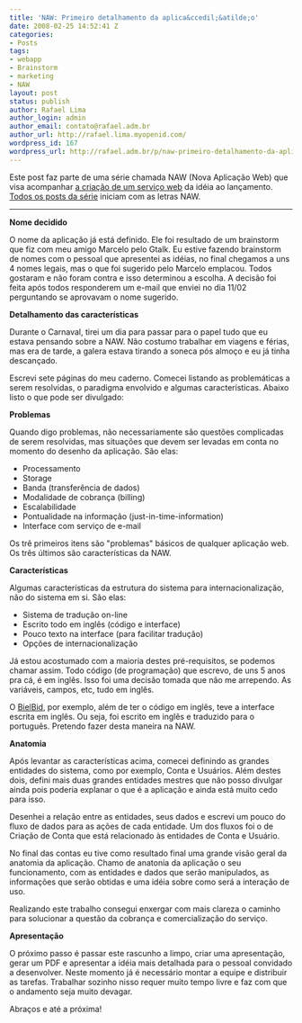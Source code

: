 ```yaml
---
title: 'NAW: Primeiro detalhamento da aplica&ccedil;&atilde;o'
date: 2008-02-25 14:52:41 Z
categories:
- Posts
tags:
- webapp
- Brainstorm
- marketing
- NAW
layout: post
status: publish
author: Rafael Lima
author_login: admin
author_email: contato@rafael.adm.br
author_url: http://rafael.lima.myopenid.com/
wordpress_id: 167
wordpress_url: http://rafael.adm.br/p/naw-primeiro-detalhamento-da-aplicacao/
---
```


Este post faz parte de uma s&eacute;rie chamada NAW (Nova Aplica&ccedil;&atilde;o Web) que visa acompanhar <a href="http://rafael.adm.br/p/que-tal-acompanhar-o-nascimento-de-um-servico-web/">a cria&ccedil;&atilde;o de um servi&ccedil;o web</a> da id&eacute;ia ao lan&ccedil;amento. <a href="http://rafael.adm.br/tag/naw">Todos os posts da s&eacute;rie</a> iniciam com as letras NAW.

<hr /><strong>Nome decidido</strong>

O nome da aplica&ccedil;&atilde;o j&aacute; est&aacute; definido. Ele foi resultado de um brainstorm que fiz com meu amigo Marcelo pelo Gtalk. Eu estive fazendo brainstorm de nomes com o pessoal que apresentei as id&eacute;ias,  no final chegamos a uns 4 nomes legais, mas o que foi sugerido pelo Marcelo emplacou. Todos gostaram e n&atilde;o foram contra e isso determinou a escolha. A decis&atilde;o foi feita ap&oacute;s todos responderem um e-mail que enviei no dia 11/02 perguntando se aprovavam o nome sugerido.

<strong>Detalhamento das caracter&iacute;sticas</strong>

Durante o Carnaval, tirei um dia para passar para o papel tudo que eu estava pensando sobre a NAW. N&atilde;o costumo trabalhar em viagens e f&eacute;rias, mas era de tarde, a galera estava tirando a soneca p&oacute;s almo&ccedil;o e eu j&aacute; tinha descan&ccedil;ado.

Escrevi sete p&aacute;ginas do meu caderno. Comecei listando as problem&aacute;ticas a serem resolvidas, o paradigma envolvido e algumas caracter&iacute;sticas. Abaixo listo o que pode ser divulgado:

<strong>Problemas</strong>

Quando digo problemas, n&atilde;o necessariamente s&atilde;o quest&otilde;es complicadas de serem resolvidas, mas situa&ccedil;&otilde;es que devem ser levadas em conta no momento do desenho da aplica&ccedil;&atilde;o. S&atilde;o elas:
<ul>
	<li>Processamento</li>
	<li>Storage</li>
	<li>Banda (transfer&ecirc;ncia de dados)</li>
	<li>Modalidade de cobran&ccedil;a (billing)</li>
	<li>Escalabilidade</li>
	<li>Pontualidade na informa&ccedil;&atilde;o (just-in-time-information)</li>
	<li>Interface com servi&ccedil;o de e-mail</li>
</ul>
Os tr&ecirc; primeiros itens s&atilde;o "problemas" b&aacute;sicos de qualquer aplica&ccedil;&atilde;o web. Os tr&ecirc;s &uacute;ltimos s&atilde;o caracter&iacute;sticas da NAW.

<strong>Caracter&iacute;sticas</strong>

Algumas caracter&iacute;sticas da estrutura do sistema para internacionaliza&ccedil;&atilde;o, n&atilde;o do sistema em si. S&atilde;o elas:
<ul>
	<li>Sistema de tradu&ccedil;&atilde;o on-line</li>
	<li>Escrito todo em ingl&ecirc;s (c&oacute;digo e interface)</li>
	<li>Pouco texto na interface (para facilitar tradu&ccedil;&atilde;o)</li>
	<li>Op&ccedil;&otilde;es de internacionaliza&ccedil;&atilde;o</li>
</ul>
J&aacute; estou acostumado com a maioria destes pr&eacute;-requisitos, se podemos chamar assim. Todo c&oacute;digo (de programa&ccedil;&atilde;o) que escrevo, de uns 5 anos pra c&aacute;, &eacute; em ingl&ecirc;s. Isso foi uma decis&atilde;o tomada que n&atilde;o me arrependo. As vari&aacute;veis, campos, etc, tudo em ingl&ecirc;s.

O <a href="http://bielbid.com.br">BielBid</a>, por exemplo, al&eacute;m de ter o c&oacute;digo em ingl&ecirc;s, teve a interface escrita em ingl&ecirc;s. Ou seja, foi escrito em ingl&ecirc;s e traduzido para o portugu&ecirc;s. Pretendo fazer desta maneira na NAW.

<strong>Anatomia</strong>

Ap&oacute;s levantar as caracter&iacute;sticas acima, comecei definindo as grandes entidades do sistema, como por exemplo, Conta e Usu&aacute;rios. Al&eacute;m destes dois, defini mais duas grandes entidades mestres que n&atilde;o posso divulgar ainda pois poderia explanar o que &eacute; a aplica&ccedil;&atilde;o e ainda est&aacute; muito cedo para isso.

Desenhei a rela&ccedil;&atilde;o entre as entidades, seus dados e escrevi um pouco do fluxo de dados para as a&ccedil;&otilde;es de cada entidade. Um dos fluxos foi o de Cria&ccedil;&atilde;o de Conta que est&aacute; relacionado &agrave;s entidades de Conta e Usu&aacute;rio.

No final das contas eu tive como resultado final uma grande vis&atilde;o geral da anatomia da aplica&ccedil;&atilde;o. Chamo de anatonia da aplica&ccedil;&atilde;o o seu funcionamento, com as entidades e dados que ser&atilde;o manipulados, as informa&ccedil;&otilde;es que ser&atilde;o obtidas e uma id&eacute;ia sobre como ser&aacute; a intera&ccedil;&atilde;o de uso.

Realizando este trabalho consegui enxergar com mais clareza o caminho para solucionar a quest&atilde;o da cobran&ccedil;a e comercializa&ccedil;&atilde;o do servi&ccedil;o.

<strong>Apresenta&ccedil;&atilde;o</strong>

O pr&oacute;ximo passo &eacute; passar este rascunho a limpo, criar uma apresenta&ccedil;&atilde;o, gerar um PDF e apresentar a id&eacute;ia mais detalhada para o pessoal convidado a desenvolver. Neste momento j&aacute; &eacute; necess&aacute;rio montar a equipe e distribuir as tarefas. Trabalhar sozinho nisso requer muito tempo livre e faz com que o andamento seja muito devagar.

Abra&ccedil;os e at&eacute; a pr&oacute;xima!
